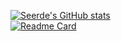 [![Seerde's GitHub stats](https://github-readme-stats.vercel.app/api?username=seerde&theme=radical)](https://github.com/seerde)  
[![Readme Card](https://github-readme-stats.vercel.app/api/pin/?username=seerde&&theme=radical&repo=Project-1)](https://github.com/seerde/Project-1)  
